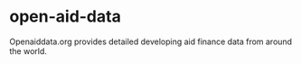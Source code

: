 open-aid-data
=============

Openaiddata.org provides detailed developing aid finance data from around the world.
